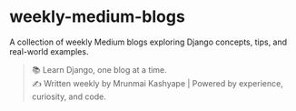 # weekly-medium-blogs
A collection of weekly Medium blogs exploring Django concepts, tips, and real-world examples.
> 📚 Learn Django, one blog at a time.  
> ✍️ Written weekly by Mrunmai Kashyape | Powered by experience, curiosity, and code.
